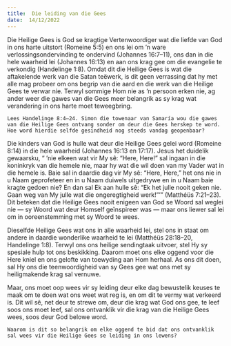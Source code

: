 ```yaml
---
title:  Die leiding van die Gees
date:  14/12/2022
---
```


Die Heilige Gees is God se kragtige Vertenwoordiger wat die liefde van God in ons harte uitstort (Romeine 5:5) en ons lei om ’n ware verlossingsondervinding te ondervind (Johannes 16:7–11), ons dan in die hele waarheid lei (Johannes 16:13) en aan ons krag gee om die evangelie te verkondig (Handelinge 1:8). Omdat dit die Heilige Gees is wat die aftakelende werk van die Satan teëwerk, is dit geen verrassing dat hy met alle mag probeer om ons begrip van die aard en die werk van die Heilige Gees te verwar nie. Terwyl sommige Hom nie as ’n persoon erken nie, ag ander weer die gawes van die Gees meer belangrik as sy krag wat verandering in ons harte moet teweegbring.

`Lees Handelinge 8:4–24. Simon die towenaar van Samaría wou die gawes van die Heilige Gees ontvang sonder om deur die Gees herskep te word. Hoe word hierdie selfde gesindheid nog steeds vandag geopenbaar?`

Die kinders van God is hulle wat deur die Heilige Gees gelei word (Romeine 8:14) in die hele waarheid (Johannes 16:13 en 17:17). Jesus het duidelik gewaarsku, “ ’nie elkeen wat vir My sê: “Here, Here!” sal ingaan in die koninkryk van die hemele nie, maar hy wat die wil doen van my Vader wat in die hemele is. Baie sal in daardie dag vir My sê: “Here, Here,” het ons nie in u Naam geprofeteer en in u Naam duiwels uitgedrywe en in u Naam baie kragte gedoen nie? En dan sal Ek aan hulle sê: “Ek het julle nooit geken nie. Gaan weg van My julle wat die ongeregtigheid werk!”’” (Matthéüs 7:21–23). Dit beteken dat die Heilige Gees nooit enigeen van God se Woord sal weglei nie — sy Woord wat deur Homself geïnspireer was — maar ons liewer sal lei om in ooreenstemming met sy Woord te wees.

Dieselfde Heilige Gees wat ons in alle waarheid lei, stel ons in staat om andere in daardie wonderlike waarheid te lei (Matthéüs 28:18–20, Handelinge 1:8). Terwyl ons ons heilige sendingtaak uitvoer, stel Hy sy spesiale hulp tot ons beskikking. Daarom moet ons elke oggend voor die Here kniel en ons gelofte van toewyding aan Hom herhaal. As ons dít doen, sal Hy ons die teenwoordigheid van sy Gees gee wat ons met sy heiligmakende krag sal vernuwe.

Maar, ons moet oop wees vir sy leiding deur elke dag bewustelik keuses te maak om te doen wat ons weet wat reg is, en om dit te vermy wat verkeerd is. Dit wil sê, net deur te strewe om, deur die krag wat God ons gee, te leef soos ons moet leef, sal ons ontvanklik vir die krag van die Heilige Gees wees, soos deur God belowe word.

`Waarom is dit so belangrik om elke oggend te bid dat ons ontvanklik sal wees vir die Heilige Gees se leiding in ons lewens?`